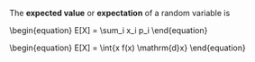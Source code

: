 The **expected value** or **expectation** of a random variable is

\begin{equation}
E[X] = \sum_i x_i p_i
\end{equation}

\begin{equation}
E[X] = \int{x f(x) \mathrm{d}x}
\end{equation}